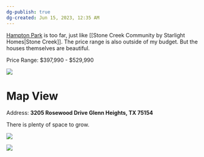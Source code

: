 ```yaml
---
dg-publish: true
dg-created: Jun 15, 2023, 12:35 AM
---
```


[Hampton Park](https://www.bloomfieldhomes.com/community-detail/Hampton-Park-167828) is too far, just like [[Stone Creek Community by Starlight Homes|Stone Creek]]. The price range is also outside of my budget. But the houses themselves are beautiful.

Price Range: $397,990 - $529,990

![](https://nhs-dynamic.secure.footprint.net/Images/Homes/Bloom40334//66407421-230320.jpg?maxWidth=1920)

# Map View

Address: **3205 Rosewood Drive Glenn Heights, TX 75154**

There is plenty of space to grow.

![](https://i.imgur.com/je7uH0Q.png)

![](https://i.imgur.com/5j5OfIr.png)
